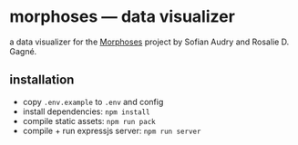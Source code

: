 # morphoses — data visualizer

a data visualizer for the [Morphoses](https://github.com/a3lab/morphoses) project by Sofian Audry and Rosalie D. Gagné.

## installation

- copy `.env.example` to `.env` and config
- install dependencies: `npm install`
- compile static assets: `npm run pack`
- compile + run expressjs server: `npm run server`